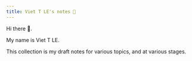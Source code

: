 ```yaml
---
title: Viet T LE's notes 🤖
---
```

Hi there 👋.

My name is Viet T LE.

This collection is my draft notes for various topics, and at various stages.